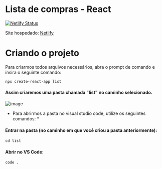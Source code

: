 # Lista de compras - React

[![Netlify Status](https://api.netlify.com/api/v1/badges/58074a7f-679f-4bb0-b97c-0f2c6b055aba/deploy-status)](https://app.netlify.com/sites/listadecomprasreact/deploys)

Site hospedado: [Netlify](https://listadecomprasreact.netlify.app/)



# Criando o projeto

Para criarmos todos arquivos necessários, abra o prompt de comando e insira o seguinte comando:
```
npx create-react-app list
```

#### Assim criaremos uma pasta chamada "list" no caminho selecionado.

![image](https://user-images.githubusercontent.com/71887999/114571277-eba77580-9c4c-11eb-89e4-d6e4eb751307.png)

* Para abrirmos a pasta no visual studio code, utilize os seguintes comandos: *

#### Entrar na pasta (no caminho em que você criou a pasta anteriormente):
```
cd list
```

#### Abrir no VS Code:
```
code .
```

